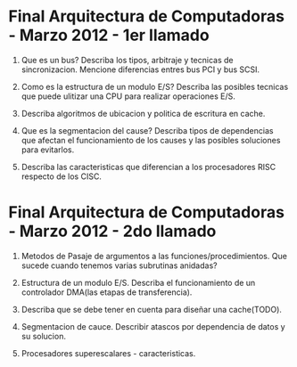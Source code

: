 Final Arquitectura de Computadoras - Marzo 2012 - 1er llamado
=============================================================

1. Que es un bus? Describa los tipos, arbitraje y tecnicas de sincronizacion.
Mencione diferencias entres bus PCI y bus SCSI.

2. Como es la estructura de un modulo E/S? Describa las posibles tecnicas que
puede ulitizar una CPU para realizar operaciones E/S.

3. Describa algoritmos de ubicacion y politica de escritura en cache.

4. Que es la segmentacion del cause? Describa tipos de dependencias que afectan
el funcionamiento de los causes y las posibles soluciones para evitarlos.

5. Describa las caracteristicas que diferencian a los procesadores RISC
respecto de los CISC.

Final Arquitectura de Computadoras - Marzo 2012 - 2do llamado
=============================================================

1. Metodos de Pasaje de argumentos a las funciones/procedimientos. Que sucede
cuando tenemos varias subrutinas anidadas?

2. Estructura de un modulo E/S. Describa el funcionamiento de un controlador
DMA(las etapas de transferencia).

3. Describa que se debe tener en cuenta para diseñar una cache(TODO).

4. Segmentacion de cauce. Describir atascos por dependencia de datos y su
solucion.

5. Procesadores superescalares - caracteristicas.

